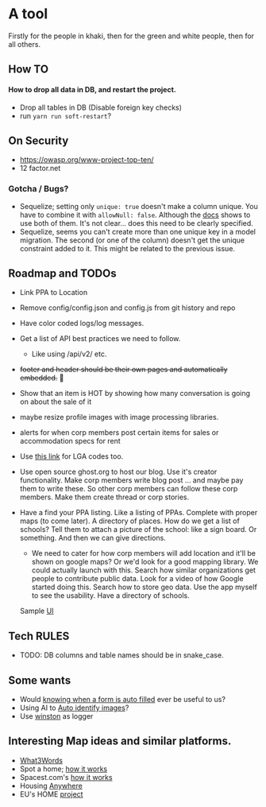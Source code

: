 # A tool
Firstly for the people in khaki, then for the green and white people, then for all others.

## How TO
#### How to drop all data in DB, and restart the project.
- Drop all tables in DB (Disable foreign key checks)
- run `yarn run soft-restart`?

## On Security
* https://owasp.org/www-project-top-ten/
* 12 factor.net

### Gotcha / Bugs?
- Sequelize; setting only `unique: true` doesn't make a column unique. You have to combine it with `allowNull: false`. Although the [docs](https://sequelize.org/docs/v6/core-concepts/validations-and-constraints/#unique-constraint) shows to use both of them. It's not clear... does this need to be clearly specified.
- Sequelize, seems you can't create more than one unique key in a model migration. The second (or one of the column) doesn't get the unique constraint added to it. This might be related to the previous issue.

## Roadmap and TODOs
* Link PPA to Location
* Remove config/config.json and config.js from git history and repo
* Have color coded logs/log messages.
* Get a list of API best practices we need to follow.
  * Like using /api/v2/ etc.
* ~~footer and header should be their own pages and automatically embedded.~~ 🚫
* Show that an item is HOT by showing how many conversation is going on about the sale of it
* maybe resize profile images with image processing libraries.
* alerts for when corp members post certain items for sales or accommodation specs for rent
* Use [this link](https://www.crusaderpensions.com/download/local_govt_codes_.pdf) for LGA codes too.
* Use open source ghost.org to host our blog. Use it's creator functionality. Make corp members write blog post ... and maybe pay them to write these. So other corp members can follow these corp members. Make them create thread or corp stories.
* Have a find your PPA listing. Like a listing of PPAs. Complete with proper maps (to come later). A directory of places. How do we get a list of schools? Tell them to attach a picture of the school: like a sign board. Or something. And then we can give directions.
  * We need to cater for how corp members will add location and it'll be shown on google maps? Or we'd look for a good mapping library. We could actually launch with this. Search how similar organizations get people to contribute public data. Look for a video of how Google started doing this. Search how to store geo data. Use the app myself to see the usability. Have a directory of schools.

  Sample [UI](https://www.behance.net/gallery/137205503/New-Roots-Finding-rental-homes-app/modules/775936229)

## Tech RULES
* TODO: DB columns and table names should be in snake_case.

## Some wants
* Would [knowing when a form is auto filled](https://material.angular.io/cdk/text-field/overview) ever be useful to us?
* Using AI to [Auto identify images](https://aihub.cloud.google.com/p/products%2F150687a7-cb7c-4066-899d-ebfbc0aac5d3)?
* Use [winston](https://github.com/winstonjs/winston) as logger


## Interesting Map ideas and similar platforms.
* [What3Words](https://what3words.com/)
* Spot a home; [how it works](https://www.spotahome.com/how-it-works)
* Spacest.com's [how it works](https://spacest.com/how-works)
* Housing [Anywhere](https://housinganywhere.com/)
* EU's HOME [project](https://www.thehomeproject.eu/)
